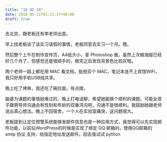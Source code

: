 ```yaml
---
title: "18 05 10"
date: 2018-05-11T01:21:17+08:00
draft: true
---
```


去北京，跟老板还有李老师出差。

早上找老板谈了谈实习请假的事情，老板同意去实习一个月。嗯。

然后整个上午在制作宣传页，A4纸大小，拿 Photoshop 做，虽然上次做海报已经好几个月了，但感觉还是很顺手的，做完之后发现背景色比较灰暗。

两个老师一路上都在用 MAC 看文档，挺想买个 MAC，笔记本连不上宾馆WiFi，我只好用手机USB线共享。

晚上吃了烤串，我还吃了碗拉面，有点撑。

脑婆为课题的事情挺难过的，晚上打电话聊，希望她能换个顺利的课题。可能女孩子跟男导师沟通会有性别和年龄的双重鸿沟吧，沟通不是很顺利。我鼓励她跟老师说出真心想法。晚上不回宿舍，一个人在实验室痛哭，这问题很大。

老板提到让定位预警系统能够发邮件信息也是一种应用方式，我觉得可以先实现邮件功能，以前玩WordPress的时候是实现了绑定 QQ 邮箱的，使用QQ邮箱的 smtp 协议
支持，给指定地址发送邮件。回去我试试 python
